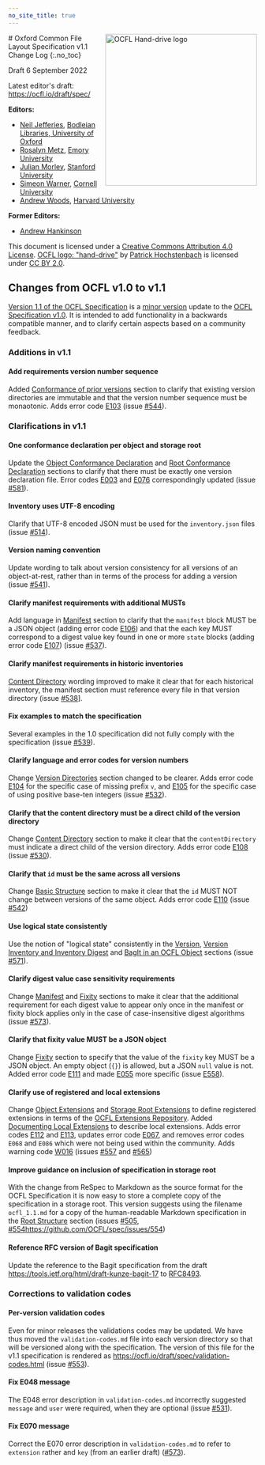 ```yaml
---
no_site_title: true
---
```

<img src="https://avatars0.githubusercontent.com/u/35607965" alt="OCFL Hand-drive logo" style="float:right;width:307px;height:307px;"/>
# Oxford Common File Layout Specification v1.1 Change Log
{:.no_toc}

Draft 6 September 2022

Latest editor's draft: <https://ocfl.io/draft/spec/>

**Editors:**

* [Neil Jefferies](https://orcid.org/0000-0003-3311-3741), [Bodleian Libraries, University of Oxford](http://www.bodleian.ox.ac.uk/)
* [Rosalyn Metz](https://orcid.org/0000-0003-3526-2230), [Emory University](https://web.library.emory.edu/)
* [Julian Morley](https://orcid.org/0000-0003-4176-1933), [Stanford University](https://library.stanford.edu/)
* [Simeon Warner](https://orcid.org/0000-0002-7970-7855), [Cornell University](https://www.library.cornell.edu/)
* [Andrew Woods](https://orcid.org/0000-0002-8318-4225), [Harvard University](https://library.harvard.edu/)

**Former Editors:**

* [Andrew Hankinson](https://orcid.org/0000-0003-2663-0003)

This document is licensed under a [Creative Commons Attribution 4.0
License](https://creativecommons.org/licenses/by/4.0/). [OCFL logo:
"hand-drive"](https://avatars0.githubusercontent.com/u/35607965) by
[Patrick Hochstenbach](http://orcid.org/0000-0001-8390-6171) is
licensed under [CC BY 2.0](https://creativecommons.org/licenses/by/2.0/).

## Changes from OCFL v1.0 to v1.1

[Version 1.1 of the OCFL Specification](https://ocfl.io/draft/spec/) is a [minor version](https://semver.org/) update to the [OCFL Specification v1.0](https://ocfl.io/1.0/spec/). It is intended to add functionality in a backwards compatible manner, and to clarify certain aspects based on a community feedback.

### Additions in v1.1

#### Add requirements version number sequence

Added [Conformance of prior versions](https://ocfl.io/draft/spec/#conformance-of-prior-versions) section to clarify that existing version directories are immutable and that the version number sequence must be monaotonic. Adds error code [E103](https://ocfl.io/draft/spec/#E103) (issue [#544](https://github.com/OCFL/spec/issues/544)).

### Clarifications in v1.1

#### One conformance declaration per object and storage root

Update the [Object Conformance Declaration](https://ocfl.io/draft/spec/#object-conformance-declaration) and [Root Conformance Declaration](https://ocfl.io/draft/spec/#root-conformance-declaration) sections to clarify that there must be exactly one version declaration file. Error codes [E003](https://ocfl.io/draft/spec/#003) and [E076](https://ocfl.io/draft/spec/#E076) correspondingly updated (issue [#581](https://github.com/OCFL/spec/issues/581)).

#### Inventory uses UTF-8 encoding

Clarify that UTF-8 encoded JSON must be used for the `inventory.json` files (issue [#514](https://github.com/OCFL/spec/issues/514)).

#### Version naming convention

Update wording to talk about version consistency for all versions of an object-at-rest, rather than in terms of the process for adding a version (issue [#541](https://github.com/OCFL/spec/issues/541)).

#### Clarify manifest requirements with additional MUSTs

Add language in [Manifest](https://ocfl.io/draft/spec/#manifest) section to clarify that the `manifest` block MUST be a JSON object (adding error code [E106](https://ocfl.io/draft/spec/#E106)) and that the each key MUST correspond to a digest value key found in one or more `state` blocks (adding error code [E107](https://ocfl.io/draft/spec/#E107)) (issue [#537](https://github.com/OCFL/spec/issues/537)).

#### Clarify manifest requirements in historic inventories

[Content Directory](https://ocfl.io/draft/spec/#content-directory) wording improved to make it clear that for each historical inventory, the manifest section must reference every file in that version directory (issue [#538](https://github.com/OCFL/spec/issues/538)].

#### Fix examples to match the specification

Several examples in the 1.0 specification did not fully comply with the specification (issue [#539](https://github.com/OCFL/spec/issues/539)).

#### Clarify language and error codes for version numbers

Change [Version Directories](https://ocfl.io/draft/spec/#version-directories) section changed to be clearer. Adds error code [E104](https://ocfl.io/draft/spec/#E104) for the specific case of missing prefix `v`, and [E105](https://ocfl.io/draft/spec/#E105) for the specific case of using positive base-ten integers (issue [#532](https://github.com/OCFL/spec/issues/532)).

#### Clarify that the content directory must be a direct child of the version directory

Change [Content Directory](https://ocfl.io/draft/spec/#content-directory) section to make it clear that the `contentDirectory` must indicate a direct child of the version directory. Adds error code [E108](https://ocfl.io/draft/spec/#E108) (issue [#530](https://github.com/OCFL/spec/issues/530)).

#### Clarify that `id` must be the same across all versions

Change [Basic Structure](https://ocfl.io/draft/spec/#inventory-structure) section to make it clear that the `id` MUST NOT change between versions of the same object. Adds error code [E110](https://ocfl.io/draft/spec/#E110) (issue [#542](https://github.com/OCFL/spec/issues/542))

#### Use logical state consistently

Use the notion of "logical state" consistently in the [Version](https://ocfl.io/draft/spec/#version), [Version Inventory and Inventory Digest](https://ocfl.io/draft/spec/#version-inventory) and [BagIt in an OCFL Object](https://ocfl.io/draft/spec/#example-bagit-in-ocfl) sections (issue [#571](https://github.com/OCFL/spec/issues/571)).

#### Clarify digest value case sensitivity requirements

Change [Manifest](https://ocfl.io/draft/spec/#manifest) and [Fixity](https://ocfl.io/draft/spec/#fixity) sections to make it clear that the additional requirement for each digest value to appear only once in the manifest or fixity block applies only in the case of case-insensitive digest algorithms (issue [#573](https://github.com/OCFL/spec/issues/573)).

#### Clarify that fixity value MUST be a JSON object

Change [Fixity](https://ocfl.io/draft/spec/#fixity) section to specify that the value of the `fixity` key MUST be a JSON object. An empty object (`{}`) is allowed, but a JSON `null` value is not. Added error code [E111](https://ocfl.io/draft/spec/#E111) and made [E055](https://ocfl.io/draft/spec/#E055) more specific (issue [E558](https://github.com/OCFL/spec/issues/558)).

#### Clarify use of registered and local extensions

Change [Object Extensions](https://ocfl.io/draft/spec/#object-extensions) and [Storage Root Extensions](https://ocfl.io/draft/spec/#storage-root-extensions) to define registered extensions in terms of the [OCFL Extensions Repository](https://ocfl.github.io/extensions/). Added [Documenting Local Extensions](https://ocfl.io/draft/spec/#documenting-local-extensions) to describe local extensions. Adds error codes [E112](https://ocfl.io/draft/spec/#E112) and [E113](https://ocfl.io/draft/spec/#E113), updates error code [E067](https://ocfl.io/draft/spec/#E067), and removes error codes `E068` and `E086` which were not being used within the community. Adds warning code [W016](https://ocfl.io/draft/spec/#W016) (issues [#557](https://github.com/OCFL/spec/issues/557) and [#565](https://github.com/OCFL/spec/issues/565))

#### Improve guidance on inclusion of specification in storage root

With the change from ReSpec to Markdown as the source format for the OCFL Specification it is now easy to store a complete copy of the specification in a storage root. This version suggests using the filename `ocfl_1.1.md` for a copy of the human-readable Markdown specification in the [Root Structure](https://ocfl.io/draft/spec/#root-structure) section (issues [#505](https://github.com/OCFL/spec/issues/505), [#554]()https://github.com/OCFL/spec/issues/554)

#### Reference RFC version of Bagit specification

Update the reference to the Bagit specification from the draft <https://tools.ietf.org/html/draft-kunze-bagit-17> to [RFC8493](https://datatracker.ietf.org/doc/html/rfc8493).

### Corrections to validation codes

#### Per-version validation codes

Even for minor releases the validations codes may be updated. We have thus moved the `validation-codes.md` file into each version directory so that will be versioned along with the specification. The version of this file for the v1.1 specification is rendered as <https://ocfl.io/draft/spec/validation-codes.html> (issue [#553](https://github.com/OCFL/spec/issues/553)).

#### Fix E048 message

The E048 error description in `validation-codes.md` incorrectly suggested `message` and `user` were required, when they are optional (issue [#531](https://github.com/OCFL/spec/issues/531)).

#### Fix E070 message

Correct the E070 error description in `validation-codes.md` to refer to `extension` rather and `key` (from an earlier draft) ([#573](https://github.com/OCFL/spec/issues/573)).
